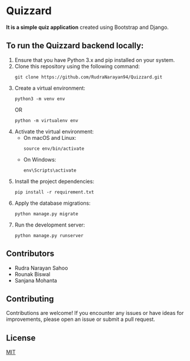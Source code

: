 # Quizzard

**It is a simple quiz application** created using Bootstrap and Django.

## To run the Quizzard backend locally:

1. Ensure that you have Python 3.x and pip installed on your system.
2. Clone this repository using the following command:
   ```
   git clone https://github.com/RudraNarayan94/Quizzard.git
   ```
3. Create a virtual environment:
   ```
   python3 -m venv env
   ```
   OR
   ```
   python -m virtualenv env
   ```
4. Activate the virtual environment:
   - On macOS and Linux:
     ```
     source env/bin/activate
     ```
   - On Windows:
     ```
     env\Scripts\activate
     ```
5. Install the project dependencies:
   ```
   pip install -r requirement.txt
   ```
6. Apply the database migrations:
   ```
   python manage.py migrate
   ```
7. Run the development server:
   ```
   python manage.py runserver
   ```

## Contributors

- Rudra Narayan Sahoo
- Rounak Biswal
- Sanjana Mohanta

## Contributing

Contributions are welcome! If you encounter any issues or have ideas for improvements, please open an issue or submit a pull request.

## License

[MIT](https://choosealicense.com/licenses/mit/)
